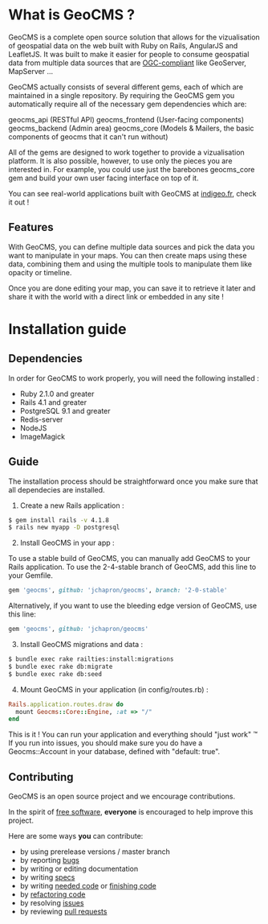 What is GeoCMS ?
================

GeoCMS is a complete open source solution that allows for the vizualisation of geospatial data on the web built with Ruby on Rails, AngularJS and LeafletJS.
It was built to make it easier for people to consume geospatial data from multiple data sources that are [OGC-compliant] like GeoServer, MapServer ...

GeoCMS actually consists of several different gems, each of which are maintained in a single repository. By requiring the GeoCMS gem you automatically require all of the necessary gem dependencies which are:

geocms_api (RESTful API)
geocms_frontend (User-facing components)
geocms_backend (Admin area)
geocms_core (Models & Mailers, the basic components of geocms that it can't run without)

All of the gems are designed to work together to provide a vizualisation platform. It is also possible, however, to use only the pieces you are interested in. For example, you could use just the barebones geocms_core gem and build your own user facing interface on top of it.

You can see real-world applications built with GeoCMS at [indigeo.fr], check it out !

[OGC-compliant]: http://www.opengeospatial.org/standards/is
[indigeo.fr]: http://indigeo.fr/visualiseur

Features
--------

With GeoCMS, you can define multiple data sources and pick the data you want to manipulate in your maps.
You can then create maps using these data, combining them and using the multiple tools to manipulate them like opacity or timeline.

Once you are done editing your map, you can save it to retrieve it later and share it with the world with a direct link or embedded in any site !

Installation guide
==================

Dependencies
------------

In order for GeoCMS to work properly, you will need the following installed :
* Ruby 2.1.0 and greater
* Rails 4.1 and greater
* PostgreSQL 9.1 and greater
* Redis-server
* NodeJS
* ImageMagick

Guide
-----

The installation process should be straightforward once you make sure that all dependecies are installed.

1. Create a new Rails application :
```bash
$ gem install rails -v 4.1.8
$ rails new myapp -D postgresql
```

2. Install GeoCMS in your app :

To use a stable build of GeoCMS, you can manually add GeoCMS to your
Rails application. To use the 2-4-stable branch of GeoCMS, add this line to
your Gemfile.

```ruby
gem 'geocms', github: 'jchapron/geocms', branch: '2-0-stable'
```

Alternatively, if you want to use the bleeding edge version of GeoCMS, use this
line:

```ruby
gem 'geocms', github: 'jchapron/geocms'
```

3. Install GeoCMS migrations and data : 

```bash
$ bundle exec rake railties:install:migrations
$ bundle exec rake db:migrate
$ bundle exec rake db:seed
```

4. Mount GeoCMS in your application (in config/routes.rb) :

```ruby
Rails.application.routes.draw do
  mount Geocms::Core::Engine, :at => "/"
end
```

This is it ! You can run your application and everything should "just work" ™
If you run into issues, you should make sure you do have a Geocms::Account in your database, defined with "default: true".

Contributing
------------

GeoCMS is an open source project and we encourage contributions.

In the spirit of [free software](http://www.fsf.org/licensing/essays/free-sw.html), **everyone** is encouraged to help improve this project.

Here are some ways **you** can contribute:

* by using prerelease versions / master branch
* by reporting [bugs](https://github.com/geocms/geocms/issues/new)
* by writing or editing documentation
* by writing [specs](https://github.com/geocms/geocms/labels/NeedSpecs)
* by writing [needed code](https://github.com/geocms/geocms/labels/NeedCode) or [finishing code](https://github.com/geocms/geocms/labels/stalled)
* by [refactoring code](https://github.com/geocms/geocms/labels/performance)
* by resolving [issues](https://github.com/geocms/geocms/issues)
* by reviewing [pull requests](https://github.com/geocms/geocms/pulls)



